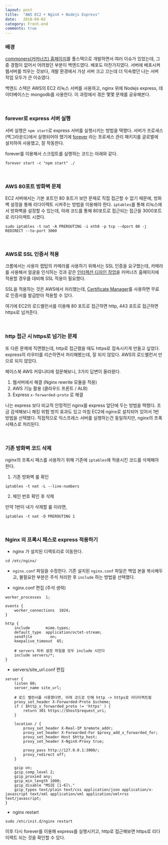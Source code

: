 ```yaml
---
layout: post
title:  "AWS EC2 + NginX + Nodejs Express"
date:   2018-04-02
category: Front-end
comments: true
---
```


### 배경

[commoners(커머너즈) 홈페이지](https://commoners.co.kr/)를 풀스택으로 개발하면서 여러 이슈가 있었는데, 그 중 경험이 없어서 어려웠던 부분이 백엔드였다. 배포도 마찬가지였다. 서버에 배포시켜 웹서버를 띄우는 것보다, 개발 환경에서 가상 서버 크고 끄는데 더 익숙했던 나는 서버 작업 모두가 큰 이슈였다. 

백엔드 스택은 AWS의 EC2 리눅스 서버를 사용하고, nginx 위에 Nodejs express, 데이터베이스는 mongodb를 사용한다. 이 과정에서 겪은 몇몇 문제를 공유해본다.

<br/>

### forever로 express 서버 실행

서버 실행은 `npm start`로 express 서버를 실행시키는 방법을 택했다. 서버가 프로세스(백그라운드)에서 실행되어야 했기에 [forever](https://www.npmjs.com/package/forever) 라는 프로세스 관리 패키지를 글로벌에 설치하여 사용했고, 잘 작동한다. 

forever를 이용해서 스크립트를 실행하는 코드는 아래와 같다.
```
forever start -c "npm start" ./
```

<br/>

### AWS 80포트 방화벽 문제

EC2 서버에서는 기본 포트인 80 포트가 보안 문제로 직접 접근할 수 없기 때문에, 방화벽 설정을 통해 리다이렉트 시켜주는 방법을 이용해야 한다. `iptables`를 통해 리눅스에서 방화벽을 설정할 수 있는데, 아래 코드를 통해 80포트로 접근되는 접근을 3000포트로 리다이렉트 시켰다.

```
sudo iptables -t nat -A PREROUTING -i eth0 -p tcp --dport 80 -j REDIRECT --to-port 3000
```

<br/>

### AWS로 SSL 인증서 적용

크롬에서는 사용자 랩탑의 카메라를 사용하기 위해서는 SSL 인증을 요구했는데, 카메라를 사용해서 얼굴을 인식하는 것과 같은 [인터렉션 디자인 작업]()을 커머너즈 홈페이지에 적용할 경우를 대비해 SSL 적용이 필요했다.

SSL을 적용하는 것은 AWS에서 처리했는데, [Certificate Manager](https://aws.amazon.com/certificate-manager/)를 사용하면 무료로 인증서를 발급받아 적용할 수 있다. 

여기에 EC2의 로드밸런서를 이용해 80 포트로 접근하면 http, 443 포트로 접근하면 https로 넘겨준다. 

<br/>

### http 접근 시 https로 넘기는 문제

또 다른 문제에 직면했는데, http로 접근했을 때도 https로 접속시키게 만들고 싶었다. express의 라우터를 리슨하면서 처리해봤는데, 잘 되지 않았다. AWS의 로드밸런서 만으로 되지 않았다. 

페이스북 AWS 커뮤니티에 질문해보니, 3가지 답변이 올라왔다.

1. 웹서버에서 해결 (Nginx rewrite 모듈을 적용)
2. AWS 기능 활용 (클라우드 프론트 / ALB) 
3. Express `x-forwarded-proto` 로 해결

나는 express 보다 비교적 안정적인 nginx를 express 앞단에 두는 방법을 택했다. 조금 검색해보니 해킹 위험 방지 효과도 있고 마침 EC2에 nginx로 설치되어 있어서 1번 방법을 선택했다. 직접적으로 익스프레스 서버를 실행하는건 동일하지만, nginx의 프록시패스로 처리된다.

<br/>

### 기존 방화벽 코드 삭제

nginx의 프록시 패스를 사용하기 위해 기존에 `iptables`에 적용시킨 코드를 삭제해야 한다.

1. 기존 방화벽 룰 확인
```
iptables -t nat -L --line-numbers
```

2. 체인 번호 확인 후 삭제

만약 1번이 내가 삭제할 룰 이라면,
```
iptables -t nat -D PREROUTING 1
```

<br/>

### Nginx 의 프록시 패스로 express 적용하기

- nginx 가 설치된 디렉토리로 이동한다.
```
cd /etc/nginx/
```

- `nginx.conf` 파일을 수정한다. 
    기존 설치된 `nginx.conf` 파일은 백업 본을 복사해두고, 불필요한 부분은 주석 처리한 후 `include` 하는 방법을 선택했다. 

- nginx.conf 편집 (주석 생략)

```
worker_processes  1;

events {
    worker_connections  1024;
}

http {
    include       mime.types;
    default_type  application/octet-stream;
    sendfile        on;
    keepalive_timeout  65;
    
    # servers 하위 설정 파일을 모두 include 시킨다
    include servers/*;
}
```

- servers/site_url.conf 편집

```
server {
    listen 80;
    server_name site_url;

    # 로드 밸런서를 사용했다면, 아래 코드로 인해 http -> https로 리다이렉트됨
    proxy_set_header X-Forwarded-Proto $scheme;
    if ( $http_x_forwarded_proto != 'https' ) {
        return 301 https://$host$request_uri;
    }

    location / {
        proxy_set_header X-Real-IP $remote_addr;
        proxy_set_header X-Forwarded-For $proxy_add_x_forwarded_for;
        proxy_set_header Host $http_host;
        proxy_set_header X-NginX-Proxy true;

        proxy_pass http://127.0.0.1:3000/;
        proxy_redirect off;
    }

    gzip on;
    gzip_comp_level 2;
    gzip_proxied any;
    gzip_min_length 1000;
    gzip_disable "MSIE [1-6]\."
    gzip_types text/plain text/css application/json application/x-javascript text/xml application/xml application/xml+rss text/javascript;
}
```

- nginx restart
```
sudo /etc/init.d/nginx restart
```

이후 다시 forever를 이용해 express를 실행시키고, http로 접근해보면 https로 리다이렉트 되는 것을 확인할 수 있다.

